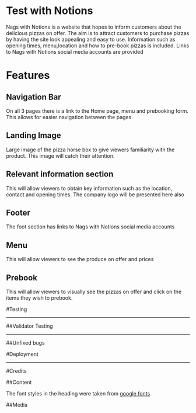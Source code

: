 # Test with Notions

Nags with Notions is a website that hopes to inform customers about the delicious
pizzas on offer. The aim is to attract customers to purchase pizzas by having
the site look appealing and easy to use. Information such as opening times, menu,location
and how to pre-book pizzas is included. Links to Nags with Notions social media accounts 
are provided 

# Features

## Navigation Bar

On all 3 pages there is a link to the Home page, menu and prebooking form. 
This allows for easier navigation between the pages.

## Landing Image

Large image of the pizza horse box to give viewers familiarity with the product.
This image will catch their attention.

## Relevant information section

This will allow viewers to obtain key information such as the location, contact and opening
times. The company logo will be presented here also

## Footer

The foot section has links to Nags with Notions social media accounts

## Menu

This will allow viewers to see the produce on offer and prices

## Prebook

This will allow viewers to visually see the pizzas on offer and click on the items
they wish to prebook.

#Testing

--------------

##Validator Testing

-------------------

##Unfixed bugs

#Deployment

------------------------------------

#Credits

##Content

The font styles in the heading were taken from [google fonts](<https://fonts.google.com/specimen/Permanent+Marker?query=perm>)

##Media












